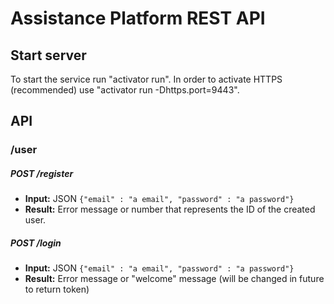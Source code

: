 # Assistance Platform REST API

## Start server
To start the service run "activator run". In order to activate HTTPS (recommended) use "activator run -Dhttps.port=9443".

## API

### /user
##### POST   /register
* **Input:** JSON `{"email" : "a email", "password" : "a password"}`
* **Result:** Error message or number that represents the ID of the created user.

##### POST   /login
* **Input:** JSON `{"email" : "a email", "password" : "a password"}`
* **Result:** Error message or "welcome" message (will be changed in future to return token)
